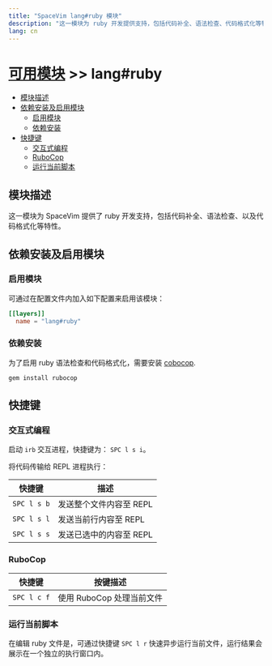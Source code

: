 ```yaml
---
title: "SpaceVim lang#ruby 模块"
description: "这一模块为 ruby 开发提供支持，包括代码补全、语法检查、代码格式化等特性。"
lang: cn
---
```


# [可用模块](../../) >> lang#ruby

<!-- vim-markdown-toc GFM -->

- [模块描述](#模块描述)
- [依赖安装及启用模块](#依赖安装及启用模块)
  - [启用模块](#启用模块)
  - [依赖安装](#依赖安装)
- [快捷键](#快捷键)
  - [交互式编程](#交互式编程)
  - [RuboCop](#rubocop)
  - [运行当前脚本](#运行当前脚本)

<!-- vim-markdown-toc -->

## 模块描述

这一模块为 SpaceVim 提供了 ruby 开发支持，包括代码补全、语法检查、以及代码格式化等特性。

## 依赖安装及启用模块

### 启用模块

可通过在配置文件内加入如下配置来启用该模块：

```toml
[[layers]]
  name = "lang#ruby"
```

### 依赖安装

为了启用 ruby 语法检查和代码格式化，需要安装 [cobocop](https://github.com/bbatsov/rubocop).

```sh
gem install rubocop
```

## 快捷键

### 交互式编程

启动 `irb` 交互进程，快捷键为： `SPC l s i`。

将代码传输给 REPL 进程执行：

| 快捷键      | 描述                    |
| ----------- | ----------------------- |
| `SPC l s b` | 发送整个文件内容至 REPL |
| `SPC l s l` | 发送当前行内容至 REPL   |
| `SPC l s s` | 发送已选中的内容至 REPL |

### RuboCop

| 快捷键      | 按键描述                  |
| ----------- | ------------------------- |
| `SPC l c f` | 使用 RuboCop 处理当前文件 |

### 运行当前脚本

在编辑 ruby 文件是，可通过快捷键 `SPC l r` 快速异步运行当前文件，运行结果会展示在一个独立的执行窗口内。
